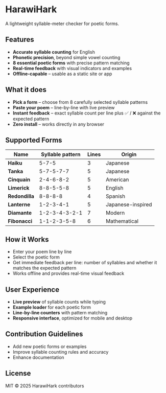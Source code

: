# HarawiHark

A lightweight syllable-meter checker for poetic forms.

## Features

- **Accurate syllable counting** for English
- **Phonetic precision**, beyond simple vowel counting
- **8 essential poetic forms** with precise pattern matching
- **Real-time feedback** with visual indicators and examples
- **Offline-capable** – usable as a static site or app

## What it does

- **Pick a form** – choose from 8 carefully selected syllable patterns
- **Paste your poem** – line-by-line with live preview
- **Instant feedback** – exact syllable count per line plus ✅ / ❌ against the expected pattern
- **Zero install** – works directly in any browser

## Supported Forms

| Name           | Syllable pattern | Lines | Origin            |
| -------------- | ---------------- | ----- | ----------------- |
| **Haiku**      | 5-7-5            | 3     | Japanese          |
| **Tanka**      | 5-7-5-7-7        | 5     | Japanese          |
| **Cinquain**   | 2-4-6-8-2        | 5     | American          |
| **Limerick**   | 8-8-5-5-8        | 5     | English           |
| **Redondilla** | 8-8-8-8          | 4     | Spanish           |
| **Lanterne**   | 1-2-3-4-1        | 5     | Japanese-inspired |
| **Diamante**   | 1-2-3-4-3-2-1    | 7     | Modern            |
| **Fibonacci**  | 1-1-2-3-5-8      | 6     | Mathematical      |

## How it Works

- Enter your poem line by line
- Select the poetic form
- Get immediate feedback per line: number of syllables and whether it matches the expected pattern
- Works offline and provides real-time visual feedback

## User Experience

- **Live preview** of syllable counts while typing
- **Example loader** for each poetic form
- **Line-by-line counters** with pattern matching
- **Responsive interface**, optimized for mobile and desktop

## Contribution Guidelines

- Add new poetic forms or examples
- Improve syllable counting rules and accuracy
- Enhance documentation

## License

MIT © 2025 HarawiHark contributors
